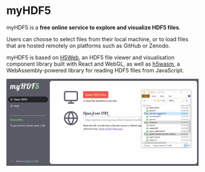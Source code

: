 # myHDF5

myHDF5 is a **free online service to explore and visualize HDF5 files**.

Users can choose to select files from their local machine, or to load files that
are hosted remotely on platforms such as GitHub or Zenodo.

myHDF5 is based on [H5Web](https://github.com/silx-kit/h5web), an HDF5 file
viewer and visualisation component library built with React and WebGL, as well
as [h5wasm](https://github.com/usnistgov/h5wasm), a WebAssembly-powered library
for reading HDF5 files from JavaScript.

![Demo GIF](demo.gif)
